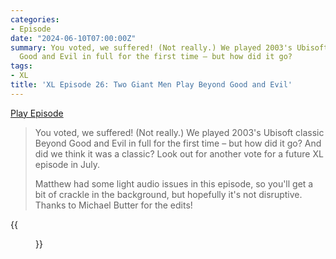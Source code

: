 ```yaml
---
categories:
- Episode
date: "2024-06-10T07:00:00Z"
summary: You voted, we suffered! (Not really.) We played 2003's Ubisoft classic Beyond
  Good and Evil in full for the first time – but how did it go?
tags:
- XL
title: 'XL Episode 26: Two Giant Men Play Beyond Good and Evil'
---
```


[Play Episode](https://www.patreon.com/posts/xl-episode-26-105898156)
> You voted, we suffered! (Not really.) We played 2003's Ubisoft classic Beyond Good and Evil in full for the first time – but how did it go? And did we think it was a classic? Look out for another vote for a future XL episode in July.
>
> Matthew had some light audio issues in this episode, so you'll get a bit of crackle in the background, but hopefully it's not disruptive. Thanks to Michael Butter for the edits!

{{<figure 
    src="rancid-boss.jpeg" 
    alt="Rancid Boss" >}}